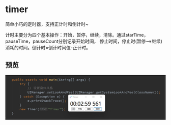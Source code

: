 # timer
 
简单小巧的定时器，支持正计时和倒计时~

计时主要分为四个基本操作：开始，暂停，继续，清除。通过starTime，pauseTime，pauseCount分别记录开始时间，
停止时间，停止时(暂停——>继续)消耗的时间。倒计时=倒计时间值-正计时。

## 预览
![预览](./images/demo.jpg) 




